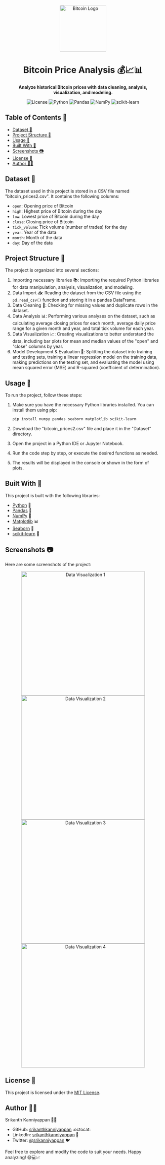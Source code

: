 <div align="center">
  <img src="https://github.com/srikanthkanniyappan/Bitcoin-Price-Analysis-Prediction/assets/135094991/f810dc04-def2-4a67-860e-08b37189f21d" alt="Bitcoin Logo" height="150px">
</div>
<h1 align="center">Bitcoin Price Analysis 💰📈📊</h1>
<p align="center">
  <strong>Analyze historical Bitcoin prices with data cleaning, analysis, visualization, and modeling.</strong>
</p>
<p align="center">
  <img src="https://img.shields.io/badge/License-MIT-blue.svg" alt="License">
  <img src="https://img.shields.io/badge/Python-3.7%2B-blue.svg" alt="Python">
  <img src="https://img.shields.io/badge/Pandas-1.3.0-blue.svg" alt="Pandas">
  <img src="https://img.shields.io/badge/NumPy-1.21.0-blue.svg" alt="NumPy">
  <img src="https://img.shields.io/badge/scikit--learn-0.24.2-blue.svg" alt="scikit-learn">
</p>

## Table of Contents 📑

- [Dataset 📁](#dataset-)
- [Project Structure 📂](#project-structure-)
- [Usage 🚀](#usage-)
- [Built With 🔧](#built-with-)
- [Screenshots 📷](#screenshots-)
- [License 📜](#license-)
- [Author 👨‍💻 ](#author-)

## Dataset 📁

The dataset used in this project is stored in a CSV file named "bitcoin_prices2.csv". It contains the following columns:
- `open`: Opening price of Bitcoin
- `high`: Highest price of Bitcoin during the day
- `low`: Lowest price of Bitcoin during the day
- `close`: Closing price of Bitcoin
- `tick_volume`: Tick volume (number of trades) for the day
- `year`: Year of the data
- `month`: Month of the data
- `day`: Day of the data

## Project Structure 📂

The project is organized into several sections:

1. Importing necessary libraries 📚: Importing the required Python libraries for data manipulation, analysis, visualization, and modeling.
2. Data Import 📥: Reading the dataset from the CSV file using the `pd.read_csv()` function and storing it in a pandas DataFrame.
3. Data Cleaning 🧹: Checking for missing values and duplicate rows in the dataset.
4. Data Analysis 📊: Performing various analyses on the dataset, such as calculating average closing prices for each month, average daily price range for a given month and year, and total tick volume for each year.
5. Data Visualization 📈: Creating visualizations to better understand the data, including bar plots for mean and median values of the "open" and "close" columns by year.
6. Model Development & Evaluation 🧪: Splitting the dataset into training and testing sets, training a linear regression model on the training data, making predictions on the testing set, and evaluating the model using mean squared error (MSE) and R-squared (coefficient of determination).

## Usage 🚀

To run the project, follow these steps:

1. Make sure you have the necessary Python libraries installed. You can install them using pip:

   ```bash
   pip install numpy pandas seaborn matplotlib scikit-learn
   
2. Download the "bitcoin_prices2.csv" file and place it in the "Dataset" directory.
3. Open the project in a Python IDE or Jupyter Notebook.
4. Run the code step by step, or execute the desired functions as needed.
5. The results will be displayed in the console or shown in the form of plots.

## Built With 🔧

This project is built with the following libraries:

- [Python](https://www.python.org/) 🐍
- [Pandas](https://pandas.pydata.org/) 🐼
- [NumPy](https://numpy.org/) 🔢
- [Matplotlib](https://matplotlib.org/) 📊
- [Seaborn](https://seaborn.pydata.org/) 🌊
- [scikit-learn](https://scikit-learn.org/) 🧠

## Screenshots 📷
Here are some screenshots of the project:
<div align="center">
  <img src="https://github.com/srikanthkanniyappan/Bitcoin-Price-Analysis-Prediction/assets/135094991/a8fc3c81-8daa-4840-b285-a3a7555a03ce" alt="Data Visualization 1" width="400">
  <img src="https://github.com/srikanthkanniyappan/Bitcoin-Price-Analysis-Prediction/assets/135094991/573c1521-cba3-4567-b2ac-fa71006e998c" alt="Data Visualization 2" width="400">
</div>


<div align="center">
  <img src="https://github.com/srikanthkanniyappan/Bitcoin-Price-Analysis-Prediction/assets/135094991/e30c8510-0c08-43f4-8f10-c52c022ade43" alt="Data Visualization 3" width="400">   
  <img src="https://github.com/srikanthkanniyappan/Bitcoin-Price-Analysis-Prediction/assets/135094991/114d0fd9-80af-461f-b1f7-3187087d2be9" alt="Data Visualization 4" width="400">
</div>


## License 📜

This project is licensed under the [MIT License](LICENSE).

## Author 👨‍💻 

Srikanth Kanniyappan 👨‍💻 

- GitHub: [srikanthkanniyappan](https://github.com/srikanthkanniyappan) :octocat:
- LinkedIn: [srikanthkanniyappan](https://www.linkedin.com/in/srikanthkanniyappan) 👔
- Twitter: [@srikanniyappan](https://twitter.com/SriKanniyappan) 🐦

Feel free to explore and modify the code to suit your needs. Happy analyzing! 😄💻📈
